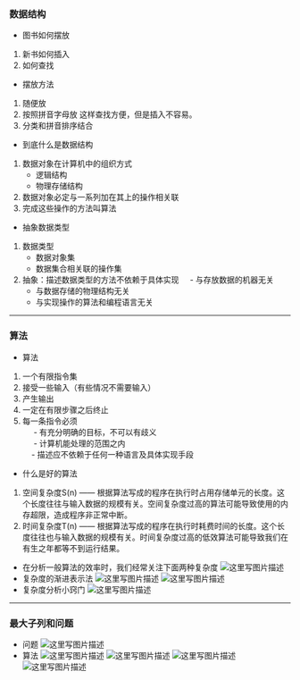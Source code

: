### 数据结构
- 图书如何摆放
1. 新书如何插入
2. 如何查找
- 摆放方法
1. 随便放
2. 按照拼音字母放
这样查找方便，但是插入不容易。
3. 分类和拼音排序结合
- 到底什么是数据结构
1. 数据对象在计算机中的组织方式
    - 逻辑结构
    - 物理存储结构
2. 数据对象必定与一系列加在其上的操作相关联
3. 完成这些操作的方法叫算法
- 抽象数据类型
1. 数据类型
    - 数据对象集
    - 数据集合相关联的操作集
2. 抽象：描述数据类型的方法不依赖于具体实现
     - 与存放数据的机器无关
     - 与数据存储的物理结构无关
     - 与实现操作的算法和编程语言无关
   
---
### 算法
- 算法
1. 一个有限指令集
2. 接受一些输入（有些情况不需要输入）
3. 产生输出
4. 一定在有限步骤之后终止
5. 每一条指令必须  
      - 有充分明确的目标，不可以有歧义  
      - 计算机能处理的范围之内  
      - 描述应不依赖于任何一种语言及具体实现手段  
- 什么是好的算法
1. 空间复杂度S(n) —— 根据算法写成的程序在执行时占用存储单元的长度。这个长度往往与输入数据的规模有关。空间复杂度过高的算法可能导致使用的内存超限，造成程序非正常中断。
2.  时间复杂度T(n) —— 根据算法写成的程序在执行时耗费时间的长度。这个长度往往也与输入数据的规模有关。时间复杂度过高的低效算法可能导致我们在有生之年都等不到运行结果。
- 在分析一般算法的效率时，我们经常关注下面两种复杂度
![这里写图片描述](https://img-blog.csdn.net/2018041823382443?watermark/2/text/aHR0cHM6Ly9ibG9nLmNzZG4ubmV0L2J1Y3RfemM=/font/5a6L5L2T/fontsize/400/fill/I0JBQkFCMA==/dissolve/70)
- 复杂度的渐进表示法
![这里写图片描述](https://img-blog.csdn.net/20180418234726712?watermark/2/text/aHR0cHM6Ly9ibG9nLmNzZG4ubmV0L2J1Y3RfemM=/font/5a6L5L2T/fontsize/400/fill/I0JBQkFCMA==/dissolve/70)
![这里写图片描述](https://img-blog.csdn.net/20180418234757269?watermark/2/text/aHR0cHM6Ly9ibG9nLmNzZG4ubmV0L2J1Y3RfemM=/font/5a6L5L2T/fontsize/400/fill/I0JBQkFCMA==/dissolve/70)
- 复杂度分析小窍门
![这里写图片描述](https://img-blog.csdn.net/20180418234952398?watermark/2/text/aHR0cHM6Ly9ibG9nLmNzZG4ubmV0L2J1Y3RfemM=/font/5a6L5L2T/fontsize/400/fill/I0JBQkFCMA==/dissolve/70)

---
### 最大子列和问题
- 问题
![这里写图片描述](https://img-blog.csdn.net/20180419000912820?watermark/2/text/aHR0cHM6Ly9ibG9nLmNzZG4ubmV0L2J1Y3RfemM=/font/5a6L5L2T/fontsize/400/fill/I0JBQkFCMA==/dissolve/70)
- 算法
![这里写图片描述](https://img-blog.csdn.net/20180419001107166?watermark/2/text/aHR0cHM6Ly9ibG9nLmNzZG4ubmV0L2J1Y3RfemM=/font/5a6L5L2T/fontsize/400/fill/I0JBQkFCMA==/dissolve/70)
![这里写图片描述](https://img-blog.csdn.net/20180419001129936?watermark/2/text/aHR0cHM6Ly9ibG9nLmNzZG4ubmV0L2J1Y3RfemM=/font/5a6L5L2T/fontsize/400/fill/I0JBQkFCMA==/dissolve/70)
![这里写图片描述](https://img-blog.csdn.net/20180419001222793?watermark/2/text/aHR0cHM6Ly9ibG9nLmNzZG4ubmV0L2J1Y3RfemM=/font/5a6L5L2T/fontsize/400/fill/I0JBQkFCMA==/dissolve/70)
![这里写图片描述](https://img-blog.csdn.net/20180419001250452?watermark/2/text/aHR0cHM6Ly9ibG9nLmNzZG4ubmV0L2J1Y3RfemM=/font/5a6L5L2T/fontsize/400/fill/I0JBQkFCMA==/dissolve/70)
